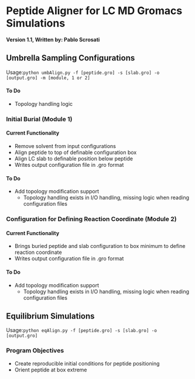 # Peptide Aligner for LC MD Gromacs Simulations
**Version 1.1, Written by: Pablo Scrosati**

## Umbrella Sampling Configurations
Usage:`python umbAlign.py -f [peptide.gro] -s [slab.gro] -o [output.gro] -m [module, 1 or 2]`
#### To Do
* Topology handling logic

### Initial Burial (Module 1)
#### Current Functionality
* Remove solvent from input configurations
* Align peptide to top of definable configuration box
* Align LC slab to definable position below peptide
* Writes output configuration file in .gro format
#### To Do
* Add topology modification support
    * Topology handling exists in I/O handling, missing logic when reading configuration files
    
### Configuration for Defining Reaction Coordinate (Module 2)
#### Current Functionality
* Brings buried peptide and slab configuration to box minimum to define reaction coordinate
* Writes output configuration file in .gro format
#### To Do
* Add topology modification support
    * Topology handling exists in I/O handling, missing logic when reading configuration files
    
## Equilibrium Simulations
Usage:`python eqAlign.py -f [peptide.gro] -s [slab.gro] -o [output.gro]`
### Program Objectives
* Create reproducible initial conditions for peptide positioning
* Orient peptide at box extreme